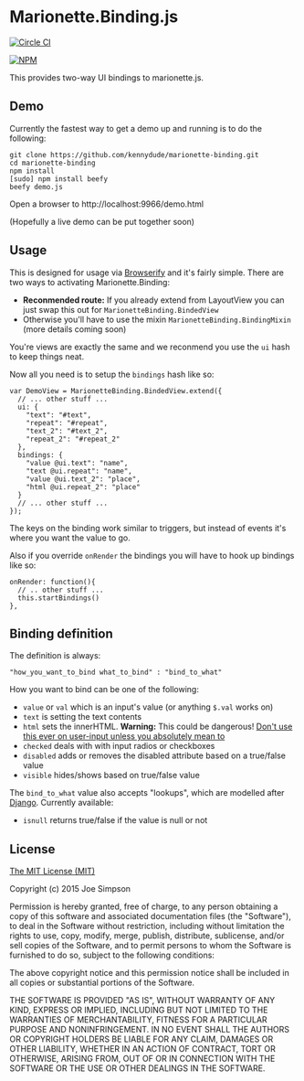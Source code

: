 # Marionette.Binding.js

[![Circle CI](https://circleci.com/gh/mypebble/marionette-binding.svg?style=svg)](https://circleci.com/gh/mypebble/marionette-binding)

[![NPM](https://nodei.co/npm/marionette.binding.png)](https://npmjs.org/package/marionette.binding)

This provides two-way UI bindings to marionette.js.

## Demo

Currently the fastest way to get a demo up and running is to do the following:

    git clone https://github.com/kennydude/marionette-binding.git
    cd marionette-binding
    npm install
    [sudo] npm install beefy
    beefy demo.js

Open a browser to http://localhost:9966/demo.html

(Hopefully a live demo can be put together soon)

## Usage

This is designed for usage via [Browserify](//browserify.org) and it's fairly
simple. There are two ways to activating Marionette.Binding:

- **Reconmended route:** If you already extend from LayoutView you can just
  swap this out for `MarionetteBinding.BindedView`
- Otherwise you'll have to use the mixin `MarionetteBinding.BindingMixin`
  (more details coming soon)

You're views are exactly the same and we reconmend you use the `ui` hash
to keep things neat.

Now all you need is to setup the `bindings` hash like so:

    var DemoView = MarionetteBinding.BindedView.extend({
      // ... other stuff ...
      ui: {
        "text": "#text",
        "repeat": "#repeat",
        "text_2": "#text_2",
        "repeat_2": "#repeat_2"
      },
      bindings: {
        "value @ui.text": "name",
        "text @ui.repeat": "name",
        "value @ui.text_2": "place",
        "html @ui.repeat_2": "place"
      }
      // ... other stuff ...
    });

The keys on the binding work similar to triggers, but instead of events it's
where you want the value to go.

Also if you override `onRender` the bindings you will have to hook up bindings like so:

    onRender: function(){
      // .. other stuff ...
      this.startBindings()
    },

## Binding definition

The definition is always:

    "how_you_want_to_bind what_to_bind" : "bind_to_what"

How you want to bind can be one of the following:

- `value` or `val` which is an input's value (or anything `$.val` works on)
- `text` is setting the text contents
- `html` sets the innerHTML. **Warning:** This could be dangerous! [Don't use
  this ever on user-input unless you absolutely mean to](http://www.businessinsider.com/tweetdeck-major-security-vulnerability-twitter-2014-6?IR=T)
- `checked` deals with with input radios or checkboxes
- `disabled` adds or removes the disabled attribute based on a true/false value
- `visible` hides/shows based on true/false value

The `bind_to_what` value also accepts "lookups", which are modelled after
[Django](https://docs.djangoproject.com/en/1.8/ref/models/querysets/#isnull). Currently available:

- `isnull` returns true/false if the value is null or not

## License

[The MIT License (MIT)](http://choosealicense.com/licenses/mit/)

Copyright (c) 2015 Joe Simpson

Permission is hereby granted, free of charge, to any person obtaining a copy
of this software and associated documentation files (the "Software"), to deal
in the Software without restriction, including without limitation the rights
to use, copy, modify, merge, publish, distribute, sublicense, and/or sell
copies of the Software, and to permit persons to whom the Software is
furnished to do so, subject to the following conditions:

The above copyright notice and this permission notice shall be included in all
copies or substantial portions of the Software.

THE SOFTWARE IS PROVIDED "AS IS", WITHOUT WARRANTY OF ANY KIND, EXPRESS OR
IMPLIED, INCLUDING BUT NOT LIMITED TO THE WARRANTIES OF MERCHANTABILITY,
FITNESS FOR A PARTICULAR PURPOSE AND NONINFRINGEMENT. IN NO EVENT SHALL THE
AUTHORS OR COPYRIGHT HOLDERS BE LIABLE FOR ANY CLAIM, DAMAGES OR OTHER
LIABILITY, WHETHER IN AN ACTION OF CONTRACT, TORT OR OTHERWISE, ARISING FROM,
OUT OF OR IN CONNECTION WITH THE SOFTWARE OR THE USE OR OTHER DEALINGS IN THE
SOFTWARE.
